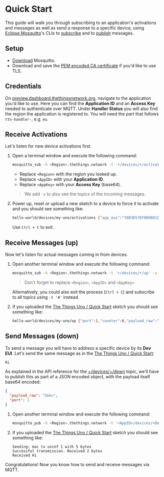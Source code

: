 # Quick Start
This guide will walk you through subscribing to an application's activations and messages as well as send a response to a specific device, using [Eclipse Mosquitto](https://mosquitto.org)'s CLIs to [subscribe](https://mosquitto.org/man/mosquitto_sub-1.html) and to [publish](https://mosquitto.org/man/mosquitto_pub-1.html) messages.

## Setup

* [Download](https://mosquitto.org/download/) Mosquitto.
* Download and save the [PEM encoded CA certificate](http://<Region>.thethings.network/mqtt-ca.pem) if you'd like to use TLS.

## Credentials

On [preview.dashboard.thethingsnetwork.org](https://preview.dashboard.thethingsnetwork.org/), navigate to the application you'd like to use. Here you can find the **Application ID** and an **Access Key** needed to authenticate over MQTT. Under **Handler Status** you will also find the region the application is registered to. You will need the part that follows `ttn-handler-`, e.g. `eu`.
    
## Receive Activations
Let's listen for new device activations first.

1.  Open a terminal window and execute the following command:

    ```bash
    mosquitto_sub -h <Region>.thethings.network -t '+/devices/+/activations' -u '<AppID>' -P '<AppKey>' -v
    ```
  
    * Replace `<Region>` with the region you looked up.
    * Replace `<AppID>` with your **Application ID**.
    * Replace `<AppKey>` with your **Access Key** (base64).
  
    > We add `-v` to also see the topics of the incoming messages.

2.  Power up, reset or upload a new sketch to a device to force it to activate and you should see something like:

    ```bash
    hello-world/devices/my-uno/activations {"app_eui":"70B3D57EF000001C","dev_eui":"0004A30B001B7AD2","dev_addr":"26012723","metadata":{"time":"2016-09-13T09:59:02.90329585Z","frequency":868.5,"modulation":"LORA","data_rate":"SF7BW125","coding_rate":"4/5","gateways":[{"eui":"B827EBFFFE87BD22","timestamp":1484146403,"time":"2016-09-13T09:59:02.867283Z","channel":2,"rssi":-49,"snr":7,"rf_chain":1}]}}
    ```

    Use `Ctrl + C` to exit.  

## Receive Messages (up)
Now let's listen for actual messages coming in from devices.

1.  Open another terminal window and execute the following command:

    ```bash
    mosquitto_sub -h <Region>.thethings.network -t '+/devices/+/up' -u '<AppID>' -P '<AppKey>' -v
    ```

    > Don't forget to replace `<Region>`, `<AppID>` and `<AppKey>`.

    Alternatively, you could also exit the process (`Ctrl + C`) and subscribe to all topics using `-t '#'` instead.

2.  If you uploaded the [The Things Uno / Quick Start](/uno/#quick-start) sketch you should see something like:

    ```bash
    hello-world/devices/my-uno/up {"port":1,"counter":0,"payload_raw":"SGVsbG8=","payload_fields":{"message":"Hello"},"metadata":{"time":"2016-09-13T09:59:08.179119279Z","frequency":868.3,"modulation":"LORA","data_rate":"SF7BW125","coding_rate":"4/5","gateways":[{"eui":"B827EBFFFE87BD22","timestamp":1489443003,"time":"2016-09-13T09:59:08.167028Z","channel":1,"rssi":-49,"snr":8,"rf_chain":1}]}}
    ```

## Send Messages (down)
To send a message you will have to address a specific device by its **Dev EUI**. Let's send the same message as in the [The Things Uno / Quick Start](/docs/uno/#receive-message-downlink):

```bash
Hi
```

As explained in the API reference for the [+/devices/+/down](#topic-down-send) topic, we'll have to publish this as part of a JSON encoded object, with the payload itself base64 encoded:

```json
{
  "payload_raw": "SGk=",
  "port": 1
}
```

1.  Open another terminal window and execute the following command:

    ```bash
    mosquitto_pub -h <Region>.thethings.network -t '<AppID>/devices/<DevID>/down' -u '<AppID>' -P '<AppKey>' -m '{ "payload_raw":"SGk=","port":1}'
    ```

2.  If you uploaded the [The Things Uno / Quick Start](/uno/#quick-start) sketch you should see something like:

    ```
    Sending: mac tx uncnf 1 with 5 bytes
    Successful transmission. Received 2 bytes
    Received Hi
    ```

Congratulations! Now you know how to send and receive messages via MQTT.
